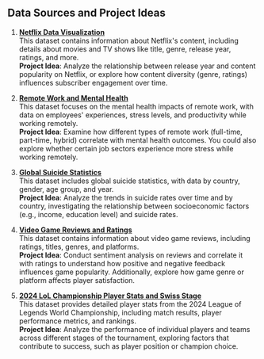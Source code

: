 ## Data Sources and Project Ideas

1. **[Netflix Data Visualization](https://www.kaggle.com/code/joshuaswords/netflix-data-visualization)**  
   This dataset contains information about Netflix's content, including details about movies and TV shows like title, genre, release year, ratings, and more.  
   **Project Idea**: Analyze the relationship between release year and content popularity on Netflix, or explore how content diversity (genre, ratings) influences subscriber engagement over time.

2. **[Remote Work and Mental Health](https://www.kaggle.com/datasets/waqi786/remote-work-and-mental-health)**  
   This dataset focuses on the mental health impacts of remote work, with data on employees' experiences, stress levels, and productivity while working remotely.  
   **Project Idea**: Examine how different types of remote work (full-time, part-time, hybrid) correlate with mental health outcomes. You could also explore whether certain job sectors experience more stress while working remotely.

3. **[Global Suicide Statistics](https://www.kaggle.com/datasets/arpitsinghaiml/global-suicide-statistics)**  
   This dataset includes global suicide statistics, with data by country, gender, age group, and year.  
   **Project Idea**: Analyze the trends in suicide rates over time and by country, investigating the relationship between socioeconomic factors (e.g., income, education level) and suicide rates.

4. **[Video Game Reviews and Ratings](https://www.kaggle.com/datasets/jahnavipaliwal/video-game-reviews-and-ratings)**  
   This dataset contains information about video game reviews, including ratings, titles, genres, and platforms.  
   **Project Idea**: Conduct sentiment analysis on reviews and correlate it with ratings to understand how positive and negative feedback influences game popularity. Additionally, explore how game genre or platform affects player satisfaction.

5. **[2024 LoL Championship Player Stats and Swiss Stage](https://www.kaggle.com/datasets/anmatngu/2024-lol-championship-player-stats-and-swiss-stage)**  
   This dataset provides detailed player stats from the 2024 League of Legends World Championship, including match results, player performance metrics, and rankings.  
   **Project Idea**: Analyze the performance of individual players and teams across different stages of the tournament, exploring factors that contribute to success, such as player position or champion choice.
